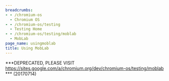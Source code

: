 ```yaml
---
breadcrumbs:
- - /chromium-os
  - Chromium OS
- - /chromium-os/testing
  - Testing Home
- - /chromium-os/testing/moblab
  - MobLab
page_name: usingmoblab
title: Using MobLab
---
```


\*\*\*DEPRECATED, PLEASE VISIT
<https://sites.google.com/a/chromium.org/dev/chromium-os/testing/moblab> \*\*\*
(20170714)